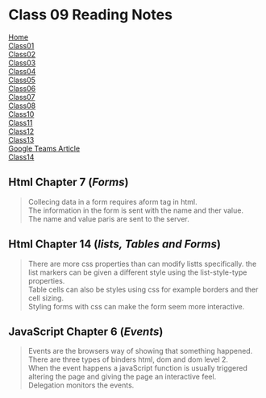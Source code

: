 # **Class 09 Reading Notes**

[Home](README.md)  
[Class01](Class01.md)  
[Class02](Class02.md)  
[Class03](Class03.md)  
[Class04](Class04.md)  
[Class05](Class05.md)  
[Class06](Class06.md)  
[Class07](Class07.md)  
[Class08](Class08.md)  
[Class10](class10.md)  
[Class11](Class11.md)  
[Class12](Class12.md)  
[Class13](Class13.md)  
[Google Teams Article](googleteams.md)  
[Class14](Class14.md)  

## Html Chapter 7 (*Forms*)

> Collecing data in a form requires aform tag in html.  
> The information in the form is sent with the name and ther value.  
> The name and value paris are sent to the server.  

## Html Chapter 14 (*lists, Tables and Forms*)

> There are more css properties than can modify listts specifically.
> the list markers can be given a  different style using the list-style-type properties.  
> Table cells can also be styles using css for example borders and ther cell sizing.  
> Styling forms with css can make the form seem more interactive.

## JavaScript Chapter 6 (*Events*)

>Events are the browsers way of showing that something happened.
> There are three types of binders html, dom and dom level 2.  
> When the event happens a javaScript function is usually triggered altering the page and giving the page an interactive feel.  
> Delegation monitors the events.  